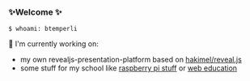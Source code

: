 ### ✨Welcome ✨

```
$ whoami: btemperli
```

🔭 I'm currently working on:

- my own revealjs-presentation-platform based on [hakimel/reveal.js](https://github.com/hakimel/reveal.js)
- some stuff for my school like [raspberry pi stuff](https://github.com/kanti-glarus/raspberry-pi-ergaenzungsfach) or [web education](https://github.com/kanti-glarus/web-script)



<!--
**btemperli/btemperli** is a ✨ _special_ ✨ repository because its `README.md` (this file) appears on your GitHub profile.

Here are some ideas to get you started:

- 🔭 I’m currently working on ...
- 🌱 I’m currently learning ...
- 👯 I’m looking to collaborate on ...
- 🤔 I’m looking for help with ...
- 💬 Ask me about ...
- 📫 How to reach me: ...
- 😄 Pronouns: ...
- ⚡ Fun fact: ...
-->
